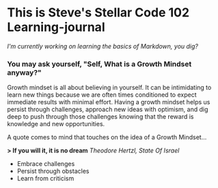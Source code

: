 # This is Steve's Stellar Code 102 Learning-journal

*I'm currently working on learning the basics of Markdown, you dig?*

### You may ask yourself, "Self, What is a Growth Mindset anyway?"

Growth mindset is all about believing in yourself. It can be intimidating to learn new things because we are often times conditioned to expect immediate results with minimal effort. Having a growth mindset helps us persist through challenges, approach new ideas with optimism, and dig deep to push through those challenges knowing that the reward is knowledge and new opportunities. 

A quote comes to mind that touches on the idea of a Growth Mindset...

**> If you will it, it is no dream**     *Theodore Hertzl, State Of Israel*

- Embrace challenges
- Persist through obstacles
- Learn from criticism
